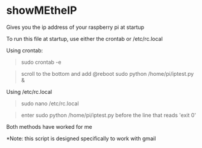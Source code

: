 showMEtheIP
===========

Gives you the ip address of your raspberry pi at startup

To run this file at startup, use either the crontab or /etc/rc.local

Using crontab:
>sudo crontab -e

>scroll to the bottom and add @reboot sudo python /home/pi/iptest.py &

Using /etc/rc.local
>sudo nano /etc/rc.local

>enter sudo python /home/pi/iptest.py before the line that reads 'exit 0'

Both methods have worked for me

*Note: this script is designed specifically to work with gmail

